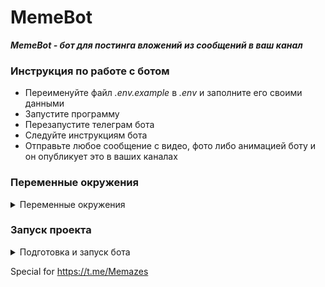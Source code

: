 # MemeBot

***MemeBot - бот для постинга вложений из сообщений в ваш канал***

### Инструкция по работе с ботом

- Переименуйте файл *.env.example* в *.env* и заполните его своими данными
- Запустите программу
- Перезапустите телеграм бота
- Следуйте инструкциям бота
- Отправьте любое сообщение с видео, фото либо анимацией боту и он опубликует это в ваших каналах

### Переменные окружения

<details>
 <summary>
 Переменные окружения
 </summary>

```
BOT_TOKEN=        # Токен вашего telegram бота
DATABASE_URL=     # Путь подключения к БД
```

</details>

### Запуск проекта

<details>
 <summary>
 Подготовка и запуск бота
 </summary>

- Установите poetry

```shell
pip install poetry
```

- Находясь в папке проекта, установите зависимости

```shell
poetry install
```

- Активируйте виртуальное окружение с помощью poetry

```shell
poetry shell
```

- Создайте миграции

```shell
alembic revision -m "first migration" --autogenerate
```

- Установите миграции

```shell
alembic upgrade head
```

- Запустите бота

```shell
python.exe run_pulling.py
```

</details>


Special for https://t.me/Memazes
